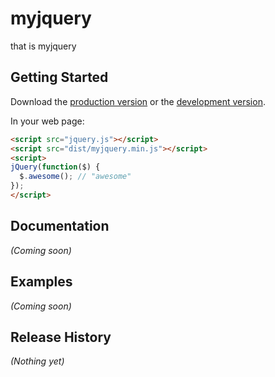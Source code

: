 # myjquery

that is myjquery

## Getting Started
Download the [production version][min] or the [development version][max].

[min]: https://raw.github.com/liangshian/mygrunt/master/dist/myjquery.min.js
[max]: https://raw.github.com/liangshian/mygrunt/master/dist/myjquery.js

In your web page:

```html
<script src="jquery.js"></script>
<script src="dist/myjquery.min.js"></script>
<script>
jQuery(function($) {
  $.awesome(); // "awesome"
});
</script>
```

## Documentation
_(Coming soon)_

## Examples
_(Coming soon)_

## Release History
_(Nothing yet)_
